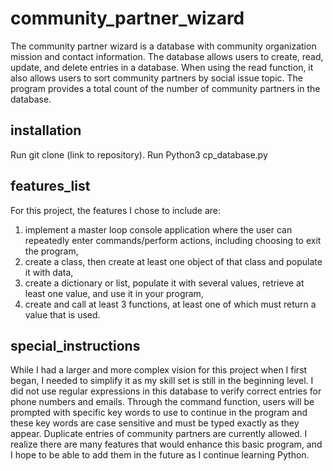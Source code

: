 # community_partner_wizard
The community partner wizard is a database with community organization mission and contact information. The database allows users to create, read, update, and delete entries in a database. When using the read function, it also allows users to sort community partners by social issue topic. The program provides a total count of the number of community partners in the database.
## installation
Run git clone (link to repository). Run Python3 cp_database.py
## features_list
For this project, the features I chose to include are: 
1) implement a master loop console application where the user can repeatedly enter commands/perform actions, including choosing to exit the program, 
2) create a class, then create at least one object of that class and populate it with data, 
3) create a dictionary or list, populate it with several values, retrieve at least one value, and use it in your program, 
4) create and call at least 3 functions, at least one of which must return a value that is used.
## special_instructions
While I had a larger and more complex vision for this project when I first began, I needed to simplify it as my skill set is still in the beginning level. I did not use regular expressions in this database to verify correct entries for phone numbers and emails. Through the command function, users will be prompted with specific key words to use to continue in the program and these key words are case sensitive and must be typed exactly as they appear. Duplicate entries of community partners are currently allowed. I realize there are many features that would enhance this basic program, and I hope to be able to add them in the future as I continue learning Python.